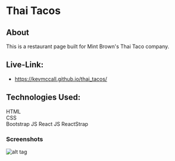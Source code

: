 # Thai Tacos

## About 

This is a restaurant page built for Mint Brown's Thai Taco company.

## Live-Link:

* https://kevmccall.github.io/thai_tacos/


## Technologies Used:

HTML               
CSS                
Bootstrap
JS
React JS
ReactStrap

### Screenshots
![alt tag](https://imgur.com/Q6hgirQ "ThaiTacos")

